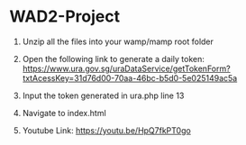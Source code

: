# WAD2-Project

1. Unzip all the files into your wamp/mamp root folder 

2. Open the following link to generate a daily token:
https://www.ura.gov.sg/uraDataService/getTokenForm?txtAcessKey=31d76d00-70aa-46bc-b5d0-5e025149ac5a

3. Input the token generated in ura.php line 13

4. Navigate to index.html

5. Youtube Link: https://youtu.be/HpQ7fkPT0go

